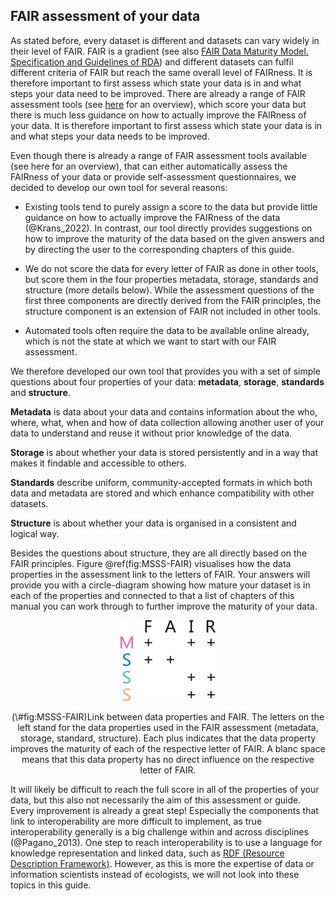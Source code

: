 ## FAIR assessment of your data

As stated before, every dataset is different and datasets can vary widely in their level of FAIR. FAIR is a gradient (see also [FAIR Data Maturity Model. Specification and Guidelines of RDA](https://zenodo.org/records/3909563)) and different datasets can fulfil different criteria of FAIR but reach the same overall level of FAIRness. It is therefore important to first assess which state your data is in and what steps your data need to be improved. There are already a range of FAIR assessment tools (see [here](https://fairassist.org/) for an overview), which score your data but there is much less guidance on how to actually improve the FAIRness of your data. It is therefore important to first assess which state your data is in and what steps your data needs to be improved. 

Even though there is already a range of FAIR assessment tools available (see here for an overview), that can either automatically assess the FAIRness of your data or provide self-assessment questionnaires, we decided to develop our own tool for several reasons:

- Existing tools tend to purely assign a score to the data but provide little guidance on how to actually improve the FAIRness of the data (@Krans_2022). In contrast, our tool directly provides suggestions on how to improve the maturity of the data based on the given answers and by directing the user to the corresponding chapters of this guide.

- We do not score the data for every letter of FAIR as done in other tools, but score them in the four properties metadata, storage, standards and structure (more details below). While the assessment questions of the first three components are directly derived from the FAIR principles, the structure component is an extension of FAIR not included in other tools. 

- Automated tools often require the data to be available online already, which is not the state at which we want to start with our FAIR assessment.


We therefore developed our own tool that provides you with a set of simple questions about four properties of your data: **metadata**, **storage**, **standards** and **structure**.

**Metadata** is data about your data and contains information about the who, where, what, when and how of data collection allowing another user of your data to understand and reuse it without prior knowledge of the data.

**Storage** is about whether your data is stored persistently and in a way that makes it findable and accessible to others.

**Standards** describe uniform, community-accepted formats in which both data and metadata are stored and which enhance compatibility with other datasets.

**Structure** is about whether your data is organised in a consistent and logical way.

Besides the questions about structure, they are all directly based on the FAIR principles. Figure \@ref(fig:MSSS-FAIR) visualises how the data properties in the assessment link to the letters of FAIR. Your answers will provide you with a circle-diagram showing how mature your dataset is in each of the properties and connected to that a list of chapters of this manual you can work through to further improve the maturity of your data.

<div class="figure" style="text-align: center">
<img src="images/Fig2_MSSS-FAIR.png" alt="Link between data properties and FAIR. The letters on the left stand for the data properties used in the FAIR assessment (metadata, storage, standard, structure). Each plus indicates that the data property improves the maturity of each of the respective letter of FAIR. A blanc space means that this data property has no direct influence on the respective letter of FAIR." width="30%" />
<p class="caption">(\#fig:MSSS-FAIR)Link between data properties and FAIR. The letters on the left stand for the data properties used in the FAIR assessment (metadata, storage, standard, structure). Each plus indicates that the data property improves the maturity of each of the respective letter of FAIR. A blanc space means that this data property has no direct influence on the respective letter of FAIR.</p>
</div>

It will likely be difficult to reach the full score in all of the properties of your data, but this also not necessarily the aim of this assessment or guide. Every improvement is already a great step! Especially the components that link to interoperability are more difficult to implement, as true interoperability generally is a big challenge within and across disciplines (@Pagano_2013). One step to reach interoperability is to use a language for knowledge representation and linked data, such as [RDF (Resource Description Framework)](#RDF). However, as this is more the expertise of data or information scientists instead of ecologists, we will not look into these topics in this guide. 

<div>
